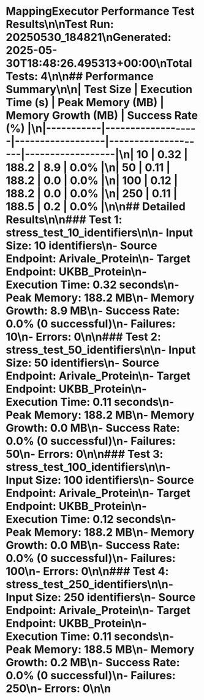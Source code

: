 # MappingExecutor Performance Test Results\n\n**Test Run:** 20250530_184821\n**Generated:** 2025-05-30T18:48:26.495313+00:00\n**Total Tests:** 4\n\n## Performance Summary\n\n| Test Size | Execution Time (s) | Peak Memory (MB) | Memory Growth (MB) | Success Rate (%) |\n|-----------|-------------------|------------------|--------------------|------------------|\n| 10 | 0.32 | 188.2 | 8.9 | 0.0% |\n| 50 | 0.11 | 188.2 | 0.0 | 0.0% |\n| 100 | 0.12 | 188.2 | 0.0 | 0.0% |\n| 250 | 0.11 | 188.5 | 0.2 | 0.0% |\n\n## Detailed Results\n\n### Test 1: stress_test_10_identifiers\n\n- **Input Size:** 10 identifiers\n- **Source Endpoint:** Arivale_Protein\n- **Target Endpoint:** UKBB_Protein\n- **Execution Time:** 0.32 seconds\n- **Peak Memory:** 188.2 MB\n- **Memory Growth:** 8.9 MB\n- **Success Rate:** 0.0% (0 successful)\n- **Failures:** 10\n- **Errors:** 0\n\n### Test 2: stress_test_50_identifiers\n\n- **Input Size:** 50 identifiers\n- **Source Endpoint:** Arivale_Protein\n- **Target Endpoint:** UKBB_Protein\n- **Execution Time:** 0.11 seconds\n- **Peak Memory:** 188.2 MB\n- **Memory Growth:** 0.0 MB\n- **Success Rate:** 0.0% (0 successful)\n- **Failures:** 50\n- **Errors:** 0\n\n### Test 3: stress_test_100_identifiers\n\n- **Input Size:** 100 identifiers\n- **Source Endpoint:** Arivale_Protein\n- **Target Endpoint:** UKBB_Protein\n- **Execution Time:** 0.12 seconds\n- **Peak Memory:** 188.2 MB\n- **Memory Growth:** 0.0 MB\n- **Success Rate:** 0.0% (0 successful)\n- **Failures:** 100\n- **Errors:** 0\n\n### Test 4: stress_test_250_identifiers\n\n- **Input Size:** 250 identifiers\n- **Source Endpoint:** Arivale_Protein\n- **Target Endpoint:** UKBB_Protein\n- **Execution Time:** 0.11 seconds\n- **Peak Memory:** 188.5 MB\n- **Memory Growth:** 0.2 MB\n- **Success Rate:** 0.0% (0 successful)\n- **Failures:** 250\n- **Errors:** 0\n\n